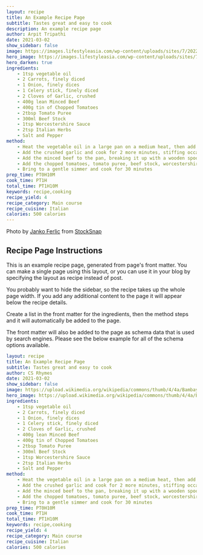 ```yaml
---
layout: recipe
title: An Example Recipe Page
subtitle: Tastes great and easy to cook
description: An example recipe page
author: Arpit Tripathi
date: 2021-03-02
show_sidebar: false
image: https://images.lifestyleasia.com/wp-content/uploads/sites/7/2022/02/01171421/YFL-Pav-Bhaji-2.jpg?tr=w-1600
hero_image: https://images.lifestyleasia.com/wp-content/uploads/sites/7/2022/02/01171421/YFL-Pav-Bhaji-2.jpg?tr=w-1600
hero_darken: true
ingredients:
    - 1tsp vegetable oil
    - 2 Carrots, finely diced
    - 1 Onion, finely dices
    - 1 Celery stick, finely diced
    - 2 Cloves of Garlic, crushed
    - 400g lean Minced Beef
    - 400g tin of Chopped Tomatoes
    - 2tbsp Tomato Puree
    - 300ml Beef Stock
    - 1tsp Worcestershire Sauce
    - 2tsp Italian Herbs
    - Salt and Pepper
method:
    - Heat the vegetable oil in a large pan on a medium heat, then add the carrots, onion and celery and cook for five to ten minutes to soften, stirring occasionally
    - Add the crushed garlic and cook for 2 more minutes, stiffing occasionally
    - Add the minced beef to the pan, breaking it up with a wooden spoon and cook until browned off
    - Add the chopped tomatoes, tomato puree, beef stock, worcestershire sauce and italian herbs and stir. Add a pinch of salt and pepper then stir through
    - Bring to a gentle simmer and cook for 30 minutes
prep_time: PT0H10M
cook_time: PT1H
total_time: PT1H10M
keywords: recipe,cooking
recipe_yield: 4
recipe_category: Main course
recipe_cuisine: Italian
calories: 500 calories
---
```


Photo by <a href="https://stocksnap.io/author/36317">Janko Ferlic</a> from <a href="https://stocksnap.io">StockSnap</a>

## Recipe Page Instructions

This is an example recipe page, generated from page's front matter. You can make a single page using this layout, or you can use it in your blog by specifying the layout as recipe instead of post. 

You probably want to hide the sidebar, so the recipe takes up the whole page width. If you add any additional content to the page it will appear below the recipe details. 

Create a list in the front matter for the ingredients, then the method steps and it will automatically be added to the page.

The front matter will also be added to the page as schema data that is used by search engines. Please see the below example for all of the schema options available.

```yaml
layout: recipe
title: An Example Recipe Page
subtitle: Tastes great and easy to cook
author: CS Rhymes
date: 2021-03-02
show_sidebar: false
image: https://upload.wikimedia.org/wikipedia/commons/thumb/4/4a/Bambayya_Pav_bhaji.jpg/440px-Bambayya_Pav_bhaji.jpg
hero_image: https://upload.wikimedia.org/wikipedia/commons/thumb/4/4a/Bambayya_Pav_bhaji.jpg/440px-Bambayya_Pav_bhaji.jpg
ingredients:
    - 1tsp vegetable oil
    - 2 Carrots, finely diced
    - 1 Onion, finely dices
    - 1 Celery stick, finely diced
    - 2 Cloves of Garlic, crushed
    - 400g lean Minced Beef
    - 400g tin of Chopped Tomatoes
    - 2tbsp Tomato Puree
    - 300ml Beef Stock
    - 1tsp Worcestershire Sauce
    - 2tsp Italian Herbs
    - Salt and Pepper
method:
    - Heat the vegetable oil in a large pan on a medium heat, then add the carrots, onion and celery and cook for five to ten minutes to soften, stirring occasionally
    - Add the crushed garlic and cook for 2 more minutes, stiffing occasionally
    - Add the minced beef to the pan, breaking it up with a wooden spoon and cook until browned off
    - Add the chopped tomatoes, tomato puree, beef stock, worcestershire sauce and italian herbs and stir. Add a pinch of salt and pepper then stir through
    - Bring to a gentle simmer and cook for 30 minutes
prep_time: PT0H10M
cook_time: PT1H
total_time: PT1H10M
keywords: recipe,cooking
recipe_yield: 4
recipe_category: Main course
recipe_cuisine: Italian
calories: 500 calories
```